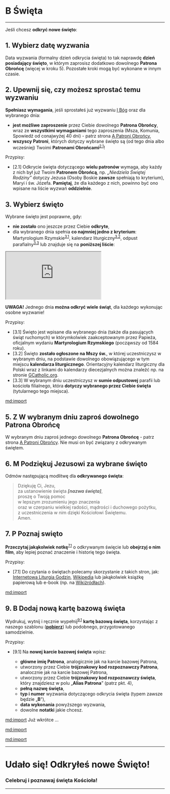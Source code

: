# <span class="status status-list"><span class="status status-white">B</span> Święta</span>
---
Jeśli chcesz **odkryć nowe święto**:
## <span class="step-number">1.</span> Wybierz datę wyzwania
<span class="selected-day-info">Data wyzwania</span> (formalny dzień odkrycia święta) to tak naprawdę **dzień posiadający święto**, w którym zaprosisz dodatkowo dowolnego **Patrona Obrońcę** (więcej w kroku 5). Pozostałe kroki mogą być wykonane w innym czasie.
## <span class="step-number">2.</span> Upewnij się, czy możesz sprostać temu wyzwaniu
**Spełniasz wymagania**, jeśli sprostałeś już wyzwaniu [<span class="status status-list"><span class="status status-god">I</span> Bóg</span>](bog.md) oraz dla <span class="selected-day-info">wybranego dnia</span>:
- **jest możliwe zaproszenie** przez Ciebie dowolnego **Patrona Obrońcy**, wraz ze **wszystkimi wymaganiami** tego zaproszenia (Msza, Komunia, Spowiedź od conajwyżej 40 dni) - patrz strona [<span class="status status-list"><span class="status status-blue">A</span> Patroni Obrońcy</span>](patroni_obroncy.md),
- **wszyscy Patroni**, których dotyczy wybrane święto są (od <span class="selected-day-info">tego dnia</span> albo wcześniej) Twoimi **Patronami Obrońcami**<sup class="tip">[2.1](#tip-2-1)</sup>!

<span class="hidden-tips">
Przypisy:

- <span id="tip-2-1">[2.1] Odkrycie święta dotyczącego **wielu patronów** wymaga, aby każdy z nich był już Twoim **Patronem Obrońcą**, np. _„Niedziela Świętej Rodziny”_ dotyczy Jezusa (Osoby Boskie **zawsze** spełniają to kryterium), Maryi i św. Józefa. **Pamiętaj**, że dla każdego z nich, powinno być ono wpisane na liście wyzwań **oddzielnie**.</span>

</span>

## <span class="step-number">3.</span> Wybierz święto
Wybrane święto jest poprawne, gdy:
- **nie zostało** ono jeszcze przez Ciebie **odkryte**,
- dla <span class="selected-day-info">wybranego dnia</span> spełnia **co najmniej jedno z kryterium**: Martyrologium Rzymskie<sup class="tip">[3.1](#tip-3-1)</sup>, kalendarz liturgiczny<sup class="tip">[3.2](#tip-3-2)</sup>, odpust parafialny<sup class="tip">[3.3](#tip-3-3)</sup> lub znajduje się na **poniższej liście**:  

<iframe id="my-patrons-for-today" src="https://pl.patrons.space/dates/list-of-feasts?content-only=1"></iframe>

**UWAGA!** Jednego dnia **można odkryć wiele świąt**, dla każdego wykonując osobne wyzwanie!

<span class="hidden-tips">
Przypisy:

- <span id="tip-3-1">[3.1] Święto jest wpisane dla <span class="selected-day-info">wybranego dnia</span> (także dla pasujących świąt ruchomych) w którymkolwiek zaakceptowanym przez Papieża, oficjalnym wydaniu **Martyrologium Rzymskiego** (począwszy od 1584 roku).</span>
- <span id="tip-3-2">[3.2] Święto **zostało ogłoszone na Mszy św.**, w której uczestniczysz w <span class="selected-day-info">wybranym dniu</span>, na podstawie dowolnego obowiązującego w tym miejscu **kalendarza liturgicznego**. Orientacyjny kalendarz liturgiczny dla Polski wraz z linkami do kalendarzy diecezjalnych można znaleźć np. na stronie [GCatholic.org](http://www.gcatholic.org/calendar/2023/PL-pl.htm).</span>
- <span id="tip-3-3">[3.3] W <span class="selected-day-info">wybranym dniu</span> uczestniczysz w **sumie odpustowej** parafii lub kościoła filialnego, która **dotyczy wybranego przez Ciebie święta** (tytularnego tego miejsca).</span>

</span>

[md:import](szablony/dodaj_nowy_wiersz_notatek_wersja_dla_swiat.md#$numer-kroku=4)

## <span class="step-number">5.</span> <span class="step-letter">Z</span> W wybranym dniu zaproś dowolnego Patrona Obrońcę
W <span class="selected-day-info">wybranym dniu</span> zaproś jednego dowolnego **Patrona Obrońcę** - patrz strona [<span class="status status-list"><span class="status status-blue">A</span> Patroni Obrońcy</span>](patroni_obroncy.md). Nie musi on być związany z odkrywanym świętem.
## <span class="step-number">6.</span> <span class="step-letter">M</span> Podziękuj Jezusowi za wybrane święto
Odmów następującą modlitwę dla **odkrywanego święta**:
> Dziękuję Ci, Jezu,  
> za ustanowienie święta _**[nazwa święta]**_,  
> proszę o Twoją pomoc  
> w lepszym zrozumieniu jego znaczenia  
> oraz w czerpaniu wielkiej radości, mądrości i duchowego pożytku,  
> z uczestniczenia w nim dzięki Kościołowi Świętemu.  
> Amen.
## <span class="step-number">7.</span> <span class="step-letter">P</span> Poznaj swięto
**Przeczytaj jakąkolwiek notkę**<sup class="tip">[7.1](#tip-7-1)</sup> o odkrywanym święcie lub **obejrzyj o nim film**, aby lepiej poznać znaczenie i historię tego święta.

<span class="hidden-tips">
Przypisy:

- <span id="tip-7-1">[7.1] Do czytania o świętach polecamy skorzystanie z takich stron, jak: [Internetowa Liturgia Godzin](https://brewiarz.pl/czytelnia/swieci/index.php3), [Wikipedia](https://pl.wikipedia.org/wiki/%C5%9Awi%C4%99ta_katolickie_w_Polsce) lub jakąkolwiek książkę papierową lub e-book (np. na [Wikiżródłach](https://pl.wikisource.org/wiki/%C5%BBywoty_%C5%9Awi%C4%99tych_Pa%C5%84skich_na_wszystkie_dnie_roku)).</span>

</span>

[md:import](szablony/wpisz_wyzwanie_na_kartach_patrona.md#$numer-kroku=8)

## <span class="step-number">9.</span> <span class="step-letter">B</span> Dodaj nową kartę bazową święta
Wydrukuj, wytnij i ręcznie wypełnij<sup class="tip">[9.1](#tip-9-1)</sup> **kartę bazową święta**, korzystając z naszego szablonu ([**pobierz**](pl/pdf/karty_bazowe_swiat.pdf)) lub podobnego, przygotowanego samodzielnie.

<span class="hidden-tips">
Przypisy:

- <span id="tip-9-1">[9.1] Na **nowej karcie bazowej święta** wpisz:
  - **główne imię Patrona**, analogicznie jak na karcie bazowej Patrona,
  - utworzony przez Ciebie **trójznakowy kod rozpoznawczy Patrona**, analocznie jak na karcie bazowej Patrona,
  - utworzony przez Ciebie **trójznakowy kod rozpoznawczy święta**, który znajdziesz w polu „**Alias Patrona**” (patrz pkt. 4),
  - **pełną nazwę święta**,
  - **typ i numer** wyzwania dotyczącego odkrycia święta (typem zawsze będzie „**B**”),
  - **data wykonania** powyższego wyzwania,
  - dowolne **notatki** jakie chcesz.
</span>

</span>

[md:import](szablony/zanotuj_dodatkowe_informacje.md#$numer-kroku=10)
Już wkrótce ...

[md:import](szablony/wykonaj_na_koncu.md#$numer-kroku=11)

[md:import](szablony/zakoncz_wyzwanie_sukcesem.md#$numer-kroku=12$numer-kroku-o-notatkach=4)

---
# Udało się! Odkryłeś nowe **Święto**!
### Celebruj i poznawaj święta Kościoła!
---
